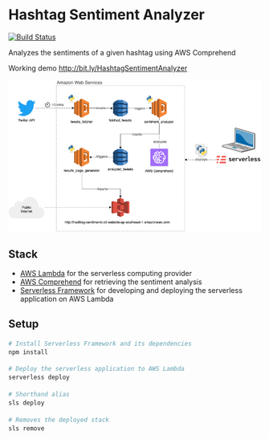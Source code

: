 # Hashtag Sentiment Analyzer

[![Build Status](https://travis-ci.com/tedmdelacruz/hashtag-sentiment-analyzer.svg?branch=master)](https://travis-ci.com/tedmdelacruz/hashtag-sentiment-analyzer)

Analyzes the sentiments of a given hashtag using AWS Comprehend

Working demo http://bit.ly/HashtagSentimentAnalyzer

![Architecture Diagram](./architecture.png)

## Stack

- [AWS Lambda](https://aws.amazon.com/lambda/) for the serverless computing provider
- [AWS Comprehend](https://aws.amazon.com/comprehend/) for retrieving the sentiment analysis
- [Serverless Framework](https://serverless.com) for developing and deploying the serverless application on AWS Lambda

## Setup

```sh
# Install Serverless Framework and its dependencies
npm install

# Deploy the serverless application to AWS Lambda
serverless deploy 

# Shorthand alias
sls deploy

# Removes the deployed stack
sls remove
```
